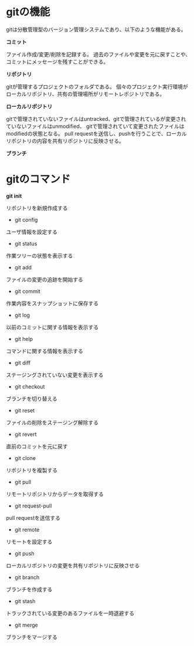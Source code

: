 # gitの機能

gitは分散管理型のバージョン管理システムであり、以下のような機能がある。


**コミット**

ファイル作成/変更/削除を記録する。
過去のファイルや変更を元に戻すことや、コミットにメッセージを残すことができる。

**リポジトリ**

gitが管理するプロジェクトのフォルダである。
個々のプロジェクト実行環境がローカルリポジトリ、共有の管理場所がリモートレポジトリである。

**ローカルリポジトリ**

gitで管理されていないファイルはuntracked、gitで管理されているが変更されていないファイルはunmodified、
gitで管理されていて変更されたファイルはmodifiedの状態となる。
pull requestを送信し、pushを行うことで、ローカルリポジトリの内容を共有リポジトリに反映させる。

**ブランチ**





# gitのコマンド

**git init**

リポジトリを新規作成する

- git config

ユーザ情報を設定する

- git status

作業ツリーの状態を表示する

- git add

ファイルの変更の追跡を開始する

- git commit

作業内容をスナップショットに保存する

- git log

以前のコミットに関する情報を表示する

- git help

コマンドに関する情報を表示する

- git diff

ステージングされていない変更を表示する

- git checkout

ブランチを切り替える

- git reset

ファイルの削除をステージング解除する

- git revert

直前のコミットを元に戻す

- git clone

リポジトリを複製する

- git pull

リモートリポジトリからデータを取得する

- git request-pull

pull requestを送信する

- git remote

リモートを設定する

- git push

ローカルリポジトリの変更を共有リポジトリに反映させる

- git branch

ブランチを作成する

- git stash

トラックされている変更のあるファイルを一時退避する

- git merge

ブランチをマージする
